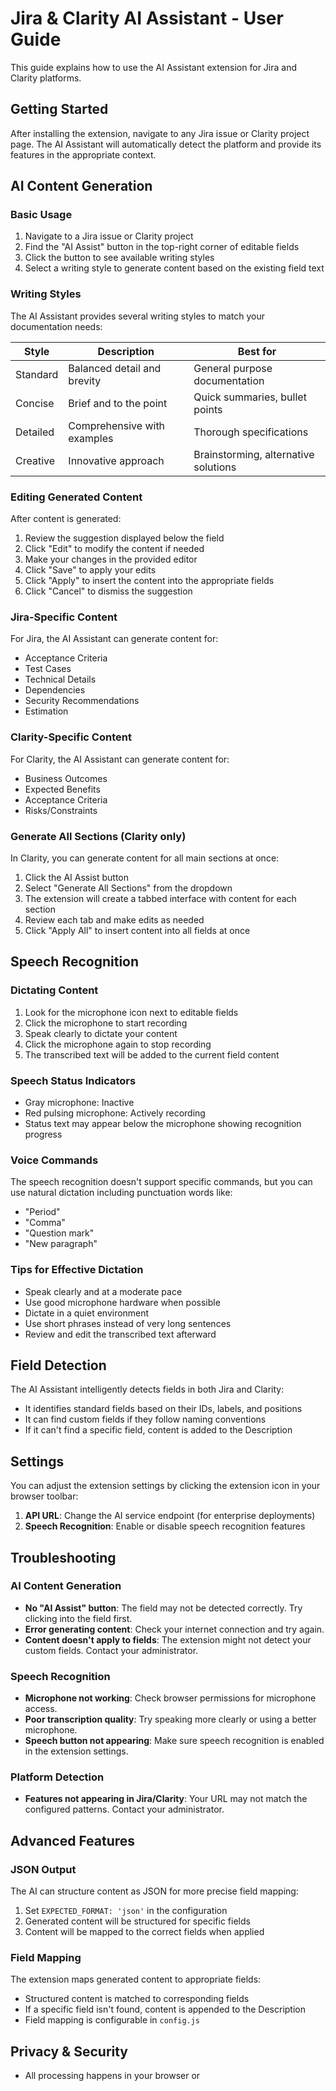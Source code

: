 # Jira & Clarity AI Assistant - User Guide

This guide explains how to use the AI Assistant extension for Jira and Clarity platforms.

## Getting Started

After installing the extension, navigate to any Jira issue or Clarity project page. The AI Assistant will automatically detect the platform and provide its features in the appropriate context.

## AI Content Generation

### Basic Usage

1. Navigate to a Jira issue or Clarity project
2. Find the "AI Assist" button in the top-right corner of editable fields
3. Click the button to see available writing styles
4. Select a writing style to generate content based on the existing field text

### Writing Styles

The AI Assistant provides several writing styles to match your documentation needs:

| Style | Description | Best for |
|-------|-------------|----------|
| Standard | Balanced detail and brevity | General purpose documentation |
| Concise | Brief and to the point | Quick summaries, bullet points |
| Detailed | Comprehensive with examples | Thorough specifications |
| Creative | Innovative approach | Brainstorming, alternative solutions |

### Editing Generated Content

After content is generated:

1. Review the suggestion displayed below the field
2. Click "Edit" to modify the content if needed
3. Make your changes in the provided editor
4. Click "Save" to apply your edits
5. Click "Apply" to insert the content into the appropriate fields
6. Click "Cancel" to dismiss the suggestion

### Jira-Specific Content

For Jira, the AI Assistant can generate content for:

- Acceptance Criteria
- Test Cases
- Technical Details
- Dependencies
- Security Recommendations
- Estimation

### Clarity-Specific Content

For Clarity, the AI Assistant can generate content for:

- Business Outcomes
- Expected Benefits
- Acceptance Criteria
- Risks/Constraints

### Generate All Sections (Clarity only)

In Clarity, you can generate content for all main sections at once:

1. Click the AI Assist button 
2. Select "Generate All Sections" from the dropdown
3. The extension will create a tabbed interface with content for each section
4. Review each tab and make edits as needed
5. Click "Apply All" to insert content into all fields at once

## Speech Recognition

### Dictating Content

1. Look for the microphone icon next to editable fields
2. Click the microphone to start recording
3. Speak clearly to dictate your content
4. Click the microphone again to stop recording
5. The transcribed text will be added to the current field content

### Speech Status Indicators

- Gray microphone: Inactive
- Red pulsing microphone: Actively recording
- Status text may appear below the microphone showing recognition progress

### Voice Commands

The speech recognition doesn't support specific commands, but you can use natural dictation including punctuation words like:

- "Period"
- "Comma"
- "Question mark"
- "New paragraph"

### Tips for Effective Dictation

- Speak clearly and at a moderate pace
- Use good microphone hardware when possible
- Dictate in a quiet environment
- Use short phrases instead of very long sentences
- Review and edit the transcribed text afterward

## Field Detection

The AI Assistant intelligently detects fields in both Jira and Clarity:

- It identifies standard fields based on their IDs, labels, and positions
- It can find custom fields if they follow naming conventions
- If it can't find a specific field, content is added to the Description

## Settings

You can adjust the extension settings by clicking the extension icon in your browser toolbar:

1. **API URL**: Change the AI service endpoint (for enterprise deployments)
2. **Speech Recognition**: Enable or disable speech recognition features

## Troubleshooting

### AI Content Generation

- **No "AI Assist" button**: The field may not be detected correctly. Try clicking into the field first.
- **Error generating content**: Check your internet connection and try again.
- **Content doesn't apply to fields**: The extension might not detect your custom fields. Contact your administrator.

### Speech Recognition

- **Microphone not working**: Check browser permissions for microphone access.
- **Poor transcription quality**: Try speaking more clearly or using a better microphone.
- **Speech button not appearing**: Make sure speech recognition is enabled in the extension settings.

### Platform Detection

- **Features not appearing in Jira/Clarity**: Your URL may not match the configured patterns. Contact your administrator.

## Advanced Features

### JSON Output

The AI can structure content as JSON for more precise field mapping:

1. Set `EXPECTED_FORMAT: 'json'` in the configuration
2. Generated content will be structured for specific fields
3. Content will be mapped to the correct fields when applied

### Field Mapping

The extension maps generated content to appropriate fields:

- Structured content is matched to corresponding fields
- If a specific field isn't found, content is appended to the Description
- Field mapping is configurable in `config.js`

## Privacy & Security

- All processing happens in your browser or
